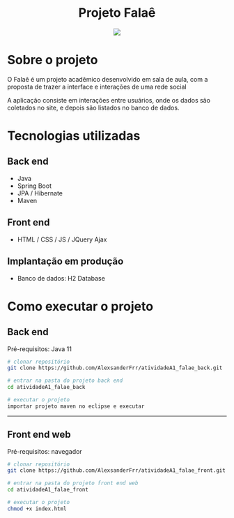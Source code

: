 <h1 align="center"> Projeto Falaê </h1>

<p align="center">
<img src="https://img.shields.io/badge/STATUS-EM DESENVOLVIMENTO-<COLOR>"/>
</p>

# Sobre o projeto


O Falaê é um projeto acadêmico desenvolvido em sala de aula, com a proposta de trazer a interface e interações de uma rede social

A aplicação consiste em interações entre usuários, onde os dados são coletados no site, e depois são listados no banco de dados.


# Tecnologias utilizadas
## Back end
- Java
- Spring Boot
- JPA / Hibernate
- Maven
## Front end
- HTML / CSS / JS / JQuery Ajax
## Implantação em produção
- Banco de dados: H2 Database

# Como executar o projeto

## Back end
Pré-requisitos: Java 11

```bash
# clonar repositório
git clone https://github.com/AlexsanderFrr/atividadeA1_falae_back.git

# entrar na pasta do projeto back end
cd atividadeA1_falae_back

# executar o projeto
importar projeto maven no eclipse e executar
```
-----------------------------------------------------

## Front end web
Pré-requisitos: navegador

```bash
# clonar repositório
git clone https://github.com/AlexsanderFrr/atividadeA1_falae_front.git

# entrar na pasta do projeto front end web
cd atividadeA1_falae_front

# executar o projeto
chmod +x index.html
```
